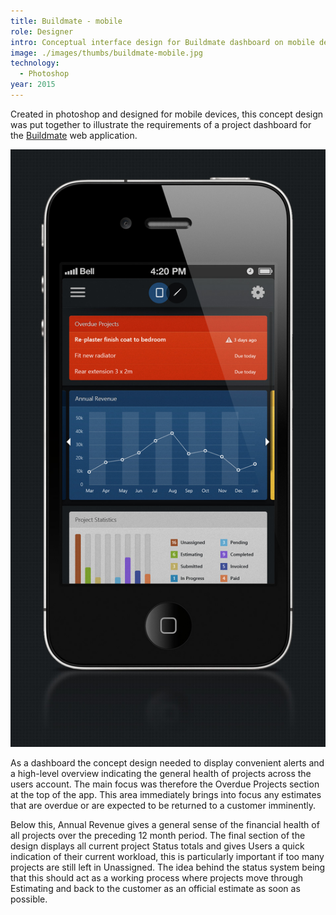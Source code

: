 ```yaml
---
title: Buildmate - mobile
role: Designer
intro: Conceptual interface design for Buildmate dashboard on mobile devices.
image: ./images/thumbs/buildmate-mobile.jpg
technology:
  - Photoshop
year: 2015
---
```


Created in photoshop and designed for mobile devices, this concept design was put together to illustrate the requirements of a project dashboard for the
<a href="/buildmate" class="text-primary-dark no-underline hover:underline hover:text-primary-light">Buildmate</a> web application.

[![Mock-up screenshot of the Buildmate Mobile app](./images/build_mate_app.jpg)](./images/build_mate_app.jpg)

As a dashboard the concept design needed to display convenient alerts and a high-level overview indicating the general health of projects across the users account. The main focus was therefore the Overdue Projects section at the top of the app. This area immediately brings into focus any estimates that are overdue or are expected to be returned to a customer imminently.

Below this, Annual Revenue gives a general sense of the financial health of all projects over the preceding 12 month period. The final section of the design displays all current project Status totals and gives Users a quick indication of their current workload, this is particularly important if too many projects are still left in Unassigned. The idea behind the status system being that this should act as a working process where projects move through Estimating and back to the customer as an official estimate as soon as possible.
